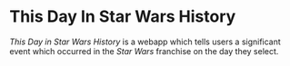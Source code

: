 # This Day In Star Wars History
<em>This Day in Star Wars History</em> is a webapp which tells users a significant event which occurred in the <em>Star Wars</em> franchise on the day they select.

